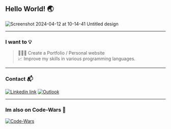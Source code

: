 ## Hello World! 🌏
![Screenshot 2024-04-12 at 10-14-41 Untitled design](https://github.com/oliver-jenny/oliver-jenny/assets/75665514/6a0e137d-1943-4a16-ba6b-adb3cc49e01c)

***

### I want to 💡

>
> 👨🏼‍💻 Create a Portfolio / Personal website  
> 📈 Improve my skills in various programming languages. 
>

***

### Contact 📬

[![Linkedin link](https://img.shields.io/badge/LinkedIn-0c65e3?style=for-the-badge&logo=linkedin&logoColor=white)](https://www.linkedin.com/in/oliver-jenny-a49613261/)
[![Outlook](https://img.shields.io/badge/Email-0c65e3?style=for-the-badge&logo=microsoft-outlook&logoColor=white)](mailto:oliver.jenny@bluemail.ch)

***

### Im also on Code-Wars 🥋

 [![Code-Wars](https://www.codewars.com/users/oliver-jenny/badges/large)](https://www.codewars.com/users/oliver-jenny/)
